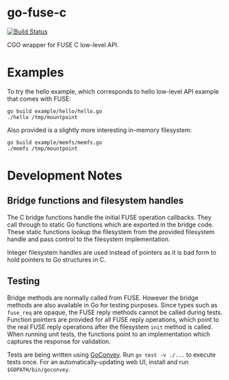 go-fuse-c
=========

[![Build Status](https://travis-ci.org/vgough/go-fuse-c.svg)](https://travis-ci.org/vgough/go-fuse-c)

CGO wrapper for FUSE C low-level API.

# Examples

To try the hello example, which corresponds to hello low-level API example
that comes with FUSE:

````
go build example/hello/hello.go
./hello /tmp/mountpoint
````

Also provided is a slightly more interesting in-memory filesystem:

````
go build example/memfs/memfs.go
./memfs /tmp/mountpoint
````

# Development Notes

## Bridge functions and filesystem handles

The C bridge functions handle the initial FUSE operation callbacks.  They call through to static Go
functions which are exported in the bridge code.  These static functions lookup the filesystem from
the provided filesystem handle and pass control to the filesystem implementation.

Integer filesystem handles are used instead of pointers as it is bad form to hold pointers to Go
structures in C.

## Testing

Bridge methods are normally called from FUSE.  However the bridge methods are also available in Go
for testing purposes.  Since types such as `fuse_req` are opaque, the FUSE reply methods cannot be
called during tests.  Function pointers are provided for all FUSE reply operations, which point
to the real FUSE reply operations after the filesystem `init` method is called.  When running unit
tests, the functions point to an implementation which captures the response for validation.

Tests are being written using [GoConvey](https://github.com/smartystreets/goconvey).  Run
`go test -v ./...` to execute tests once.  For an automatically-updating web UI, install and
run `$GOPATH/bin/goconvey`.

